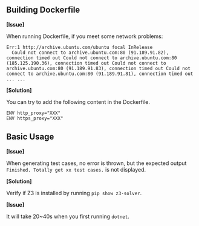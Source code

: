 ## Building Dockerfile

**[Issue]** 

When running Dockerfile, if you meet some network problems:

```
Err:1 http://archive.ubuntu.com/ubuntu focal InRelease
  Could not connect to archive.ubuntu.com:80 (91.189.91.82), connection timed out Could not connect to archive.ubuntu.com:80 (185.125.190.36), connection timed out Could not connect to archive.ubuntu.com:80 (91.189.91.83), connection timed out Could not connect to archive.ubuntu.com:80 (91.189.91.81), connection timed out
... ...
```

**[Solution]** 

You can try to add the following content in the Dockerfile.

```
ENV http_proxy="XXX"
ENV https_proxy="XXX"
```

## Basic Usage

**[Issue]** 

When generating test cases, no error is thrown,  but the expected output `Finished. Totally get xx test cases.` is not displayed. 

**[Solution]** 

Verify if Z3 is installed by running `pip show z3-solver`.

**[Issue]** 

It will take 20~40s when you first running `dotnet`.
